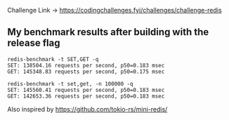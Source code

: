 Challenge Link -> https://codingchallenges.fyi/challenges/challenge-redis

## My benchmark results after building with the release flag

```
redis-benchmark -t SET,GET -q
SET: 138504.16 requests per second, p50=0.183 msec
GET: 145348.83 requests per second, p50=0.175 msec
```

```
redis-benchmark -t set,get, -n 100000 -q
SET: 145560.41 requests per second, p50=0.183 msec
GET: 142653.36 requests per second, p50=0.183 msec
```

Also inspired by https://github.com/tokio-rs/mini-redis/
